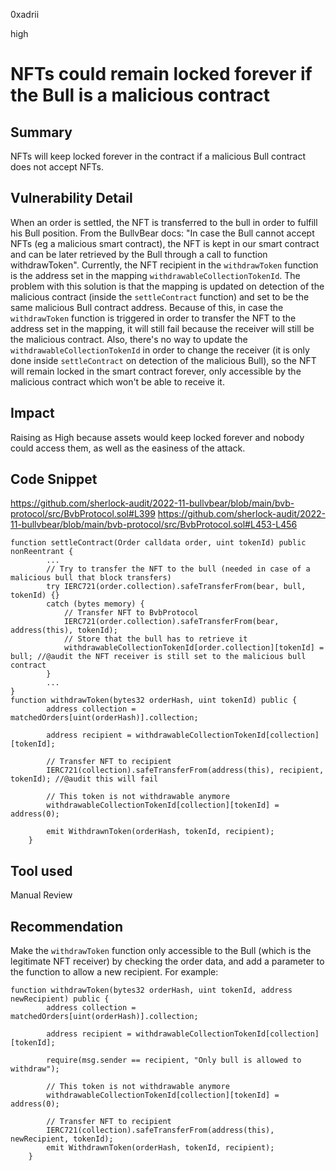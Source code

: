 0xadrii

high

# NFTs could remain locked forever if the Bull is a malicious contract

## Summary
NFTs will keep locked forever in the contract if a malicious Bull contract does not accept NFTs.
## Vulnerability Detail
When an order is settled, the NFT is transferred to the bull in order to fulfill his Bull position. From the BullvBear docs: "In case the Bull cannot accept NFTs (eg a malicious smart contract), the NFT is kept in our smart contract and can be later retrieved by the Bull through a call to function withdrawToken". 
Currently, the NFT recipient in the `withdrawToken` function is the address set in the mapping `withdrawableCollectionTokenId`. The problem with this solution is that the mapping is updated on detection of the malicious contract (inside the `settleContract` function) and set to be the same malicious Bull contract address. Because of this, in case the `withdrawToken` function is triggered in order to transfer the NFT to the address set in the mapping, it will still fail because the receiver will still be the malicious contract. Also, there's no way to update the `withdrawableCollectionTokenId` in order to change the receiver (it is only done inside `settleContract` on detection of the malicious Bull), so the NFT will remain locked in the smart contract forever, only accessible by the malicious contract which won't be able to receive it.

## Impact
Raising as High because assets would keep locked forever and nobody could access them, as well as the easiness of the attack.
## Code Snippet
https://github.com/sherlock-audit/2022-11-bullvbear/blob/main/bvb-protocol/src/BvbProtocol.sol#L399
https://github.com/sherlock-audit/2022-11-bullvbear/blob/main/bvb-protocol/src/BvbProtocol.sol#L453-L456
```solidity
function settleContract(Order calldata order, uint tokenId) public nonReentrant {
        ...
        // Try to transfer the NFT to the bull (needed in case of a malicious bull that block transfers)
        try IERC721(order.collection).safeTransferFrom(bear, bull, tokenId) {}
        catch (bytes memory) {
            // Transfer NFT to BvbProtocol
            IERC721(order.collection).safeTransferFrom(bear, address(this), tokenId);
            // Store that the bull has to retrieve it
            withdrawableCollectionTokenId[order.collection][tokenId] = bull; //@audit the NFT receiver is still set to the malicious bull contract
        }
        ...
}
function withdrawToken(bytes32 orderHash, uint tokenId) public {
        address collection = matchedOrders[uint(orderHash)].collection;

        address recipient = withdrawableCollectionTokenId[collection][tokenId];

        // Transfer NFT to recipient
        IERC721(collection).safeTransferFrom(address(this), recipient, tokenId); //@audit this will fail

        // This token is not withdrawable anymore
        withdrawableCollectionTokenId[collection][tokenId] = address(0);

        emit WithdrawnToken(orderHash, tokenId, recipient);
    }
```
## Tool used

Manual Review

## Recommendation
Make the `withdrawToken` function only accessible to the Bull (which is the legitimate NFT receiver) by checking the order data, and add a parameter to the function to allow a new recipient. For example:
```solidity
function withdrawToken(bytes32 orderHash, uint tokenId, address newRecipient) public {
        address collection = matchedOrders[uint(orderHash)].collection;

        address recipient = withdrawableCollectionTokenId[collection][tokenId];

        require(msg.sender == recipient, "Only bull is allowed to withdraw");

        // This token is not withdrawable anymore
        withdrawableCollectionTokenId[collection][tokenId] = address(0);

        // Transfer NFT to recipient
        IERC721(collection).safeTransferFrom(address(this), newRecipient, tokenId); 
        emit WithdrawnToken(orderHash, tokenId, recipient);
    }
```